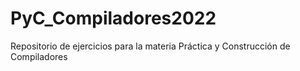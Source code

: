 # PyC_Compiladores2022
Repositorio de ejercicios para la materia Práctica y Construcción de Compiladores
